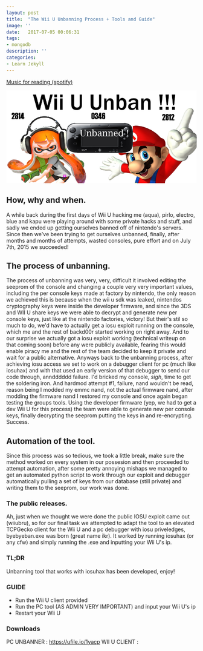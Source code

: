 ```yaml
---
layout: post
title:  "The Wii U Unbanning Process + Tools and Guide"
image: ''
date:   2017-07-05 00:06:31
tags:
- mongodb
description: ''
categories:
- Learn Jekyll 
---
```


<p class="music-read"><a href="spotify:track:4DAZ8UYNpWVIV46aLkN2Qp">Music for reading (spotify)</a></p>

<img src="https://raw.githubusercontent.com/backd0or/backd00r/master/assets/img/sharding-gerenciamento-usuarios/image.png">

## How, why and when.

A while back during the first days of Wii U hacking me (aqua), pirlo, electro, blue and kapu were playing around with some private hacks and stuff, and sadly we ended up getting ourselves banned off of nintendo's servers. Since then we've been trying to get ourselves unbanned, finally, after months and months of attempts, wasted consoles, pure effort and on July 7th, 2015 we succeeded! 

## The process of unbanning.

The process of unbanning was very, very, difficult it involved editing the seeprom of the console and changing a couple very very important values, including the per console keys made at factory by nintendo, the only reason we achieved this is because when the wii u sdk was leaked, nintendos cryptography keys were inside the developer firmware, and since the 3DS and WII U share keys we were able to decrypt and generate new per console keys, just like at the nintendo factories, victory! But their's stil so much to do, we'd have to actually get a iosu exploit running on the console, which me and the rest of backd00r started working on right away. And to our surprise we actually got a iosu exploit working (technical writeup on that coming soon) before any were publicly available, fearing this would enable piracy me and the rest of the team decided to keep it private and wait for a public alternative. Anyways back to the unbanning process, after achieving iosu access we set to work on a debugger client for pc (much like iosuhax) and with that used an early version of that debugger to send our code through, anndddddd failure. I'd bricked my console, *sigh*, time to get the soldering iron. And hardmod attempt #1, failure, nand wouldn't be read, reason being I modded my emmc nand, not the actual firmware nand, after modding the firmware nand I restored my console and once again began testing the groups tools. Using the developer firmware (yep, we had to get a dev Wii U for this process) the team were able to generate new per console keys, finally decrypting the seeprom putting the keys in and re-encrypting. Success.

## Automation of the tool.

Since this process was so tedious, we took a little break, make sure the method worked on every system in our possesion and then proceeded to attempt automation, after some pretty annoying mishaps we managed to get an automated python script to work through our exploit and debugger automatically pulling a set of keys from our database (still private) and writing them to the seeprom, our work was done.

### The public releases.

Ah, just when we thought we were done the public IOSU exploit came out (wiiubru), so for our final task we attempted to adapt the tool to an elevated TCPGecko client for the Wii U and a pc debugger with iosu priveledges, byebyeban.exe was born (great name ikr). It worked by running iosuhax (or any cfw) and simply running the .exe and inputting your Wii U's ip.

### TL;DR

Unbanning tool that works with iosuhax has been developed, enjoy!

### GUIDE

* Run the Wii U client provided
* Run the PC tool (AS ADMIN VERY IMPORTANT) and input your Wii U's ip
* Restart your Wii U

### Downloads

PC UNBANNER : https://ufile.io/1yacp
WII U CLIENT : 


